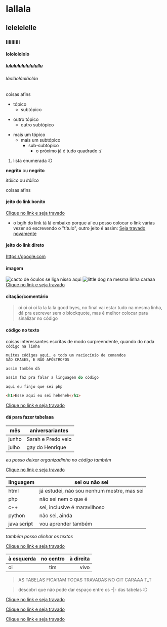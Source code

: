 # lallala
## lelelelelle
### lilililili
#### lolololololo
##### lulululululululullu
###### lãolãolãolãolão
coisas afins
* tópico
    + subtópico
- outro tópico
    - outro subtópico
+ mais um tópico
    * mais um subtópico
        + sub-subtópico
            - o próximo já é tudo quadrado :/
1. lista enumerada :D

**negrito** ou __negrito__

*itálico* ou _itálico_

coisas afins

#### jeito do link bonito
[Clique no link e seja travado] 
* o bglh do link tá lá embaixo porque aí eu posso colocar o link várias vezer só escrevendo o "título", outro jeito é assim:
[Seja travado novamente](https://google.com)

#### jeito do link direto
<https://google.com>

#### imagem
![cacto de óculos](https://mundoconectado.com.br/uploads/2022/05/25/25658/cacto.jpg)
se liga nisso aqui ![little dog](https://pipz.com/static/images/blog/eddie.png) na mesma linha caraaa
[Clique no link e seja travado]

#### citação/comentário
> oi oi oi oi
> la la la la
> good byes, no final vai estar tudo na mesma linha, 
dá pra escrever sem o blockquote, mas é melhor colocar para sinalizar no código

#### código no texto
coisas interessantes escritas de modo surpreendente, quando do nada `código na linha` 

```
muitos códigos aqui, e todo um raciocínio de comandos
SÃO CRASES, E NÃO APÓSTROFOS
```
~~~
assim também dá
~~~
```javascript
assim faz pra falar a linguagem do código
``` 
~~~php
aqui eu finjo que sei php
~~~
~~~html
<h1>Esse aqui eu sei heheheh</h1>
~~~
[Clique no link e seja travado]

#### dá para fazer tabelaaa

mês | aniversariantes 
-|- 
junho | Sarah e Predo veio
julho | gay do Henrique

_eu posso deixar organizadinho no código também_

[Clique no link e seja travado]

linguagem   | sei ou não sei
------------|---------------
html        | já estudei, não sou nenhum mestre, mas sei
php         | não sei nem o que é
c++         | sei, inclusive é maravilhoso
python      | não sei, ainda
java script | vou aprender também

_também posso alinhar os textos_

[Clique no link e seja travado]

à esquerda | no centro | à direita
:----------|:---------:|---------:
oi         | tim       | vivo

> AS TABELAS FICARAM TODAS TRAVADAS NO GIT CARAAA T_T 

> descobri que não pode dar espaço entre os -|- das tabelas :D

[Clique no link e seja travado]

[Clique no link e seja travado]

[Clique no link e seja travado]


[Clique no link e seja travado]: https://google.com